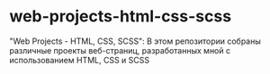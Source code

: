 # web-projects-html-css-scss
"Web Projects - HTML, CSS, SCSS": В этом репозитории собраны различные проекты веб-страниц, разработанных мной с использованием HTML, CSS и SCSS
